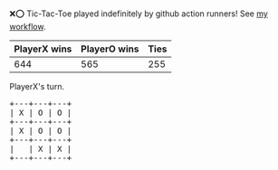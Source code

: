:x::o: Tic-Tac-Toe played indefinitely by github action runners! See [my workflow](.github/workflows/play.yaml).

|PlayerX wins|PlayerO wins|Ties|
|-|-|-|
|644|565|255|

PlayerX's turn.

<pre>
+---+---+---+
| X | O | O |
+---+---+---+
| X | O | O |
+---+---+---+
|   | X | X |
+---+---+---+
</pre>